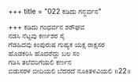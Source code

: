 +++
title = "022 ಕಡಿದು ಗನ್ಧರ್ವನ"

+++
ಕಡಿದು ಗಂಧರ್ವನ ಶರೌಘವ  
ನಡಸಿ ನೆಟ್ಟವು ಕರ್ಣಶರ ಸೈ  
ಗೆಡಹಿದವು ಕಿಂಪುರುಷ ಗುಹ್ಯಕ ಯಕ್ಷ ರಾಕ್ಷಸರ   
ಹೊಡಕರಿಸಿ ಹೊದರೆದ್ದು ಬಲ ಸಂ  
ಗಡಿಸಿ ತಲೆವರಿಗೆಯಲಿ ಕರ್ಣನ   
ಬಿಡುಸರಳ ಬೀದಿಯಲಿ ಬೆದರದೆ ನೂಕಿತಳವಿಯಲಿ      ॥22॥